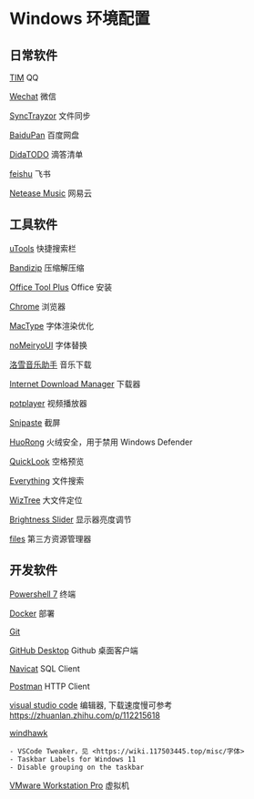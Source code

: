 # Windows 环境配置

## 日常软件

[TIM](https://tim.qq.com/download.html) QQ

[Wechat](https://pc.weixin.qq.com/) 微信

[SyncTrayzor](https://github.com/canton7/SyncTrayzor/releases/) 文件同步

[BaiduPan](http://pan.baidu.com/download) 百度网盘

[DidaTODO](https://dida365.com/about/windows) 滴答清单

[feishu](https://www.feishu.cn/download) 飞书

[Netease Music](https://music.163.com/#/download) 网易云

## 工具软件

[uTools](https://u.tools/) 快捷搜索栏

[Bandizip](https://cn.bandisoft.com/bandizip/) 压缩解压缩

[Office Tool Plus](https://otp.landian.vip/zh-cn/) Office 安装

[Chrome](https://www.google.com/intl/zh-CN/chrome/) 浏览器

[MacType](https://github.com/snowie2000/mactype/releases) 字体渲染优化

[noMeiryoUI](https://github.com/Tatsu-syo/noMeiryoUI/releases) 字体替换

[洛雪音乐助手](https://github.com/lyswhut/lx-music-desktop/releases) 音乐下载

[Internet Download Manager](http://www.downxia.com/downinfo/308952.html) 下载器

[potplayer](https://t1.daumcdn.net/potplayer/PotPlayer/Version/Latest/PotPlayerSetup64.exe) 视频播放器

[Snipaste](https://zh.snipaste.com/) 截屏

[HuoRong](https://www.huorong.cn/) 火绒安全，用于禁用 Windows Defender

[QuickLook](https://github.com/QL-Win/QuickLook/releases/latest) 空格预览

[Everything](https://www.voidtools.com/zh-cn/) 文件搜索

[WizTree](https://diskanalyzer.com/download) 大文件定位

[Brightness Slider](https://apps.microsoft.com/store/detail/twinkle-tray-brightness-slider/9PLJWWSV01LK?hl=en-us&gl=us) 显示器亮度调节

[files](https://github.com/files-community/Files/releases/) 第三方资源管理器

## 开发软件

[Powershell 7](https://github.com/PowerShell/PowerShell/releases) 终端

[Docker](https://www.docker.com/products/docker-desktop) 部署

[Git](https://git-scm.com/download/win)

[GitHub Desktop](https://desktop.github.com/) Github 桌面客户端

[Navicat](https://github.com/HeQuanX/navicat-keygen-tools) SQL Client

[Postman](https://www.postman.com/downloads/) HTTP Client

[visual studio code](https://code.visualstudio.com/) 编辑器, 下载速度慢可参考 <https://zhuanlan.zhihu.com/p/112215618>

[windhawk](https://ramensoftware.com/downloads/windhawk_setup.exe)

    - VSCode Tweaker，见 <https://wiki.117503445.top/misc/字体>
    - Taskbar Labels for Windows 11
    - Disable grouping on the taskbar

[VMware Workstation Pro](https://www.ghxi.com/vmware15.html) 虚拟机
